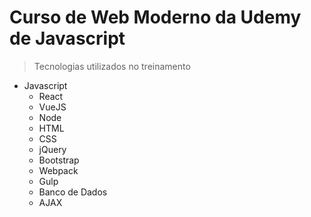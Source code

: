 # Curso de Web Moderno da Udemy de Javascript

> Tecnologias utilizados no treinamento

- Javascript
  - React
  - VueJS
  - Node
  - HTML
  - CSS
  - jQuery
  - Bootstrap
  - Webpack
  - Gulp
  - Banco de Dados
  - AJAX
